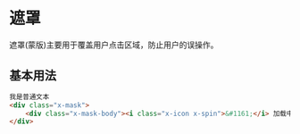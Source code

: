 ﻿---
version: 0.0.1
author: xuld <xuld@vip.qq.com>
import:
    - typo/reset
    - typo/icon
    - typo/spin
keyword:
    - 阴影
---
# 遮罩
遮罩(蒙版)主要用于覆盖用户点击区域，防止用户的误操作。

## 基本用法
```html demo
我是普通文本
<div class="x-mask">
    <div class="x-mask-body"><i class="x-icon x-spin">&#1161;</i> 加载中...</div>
</div>
```
